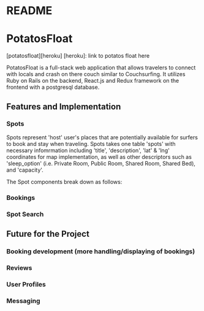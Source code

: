 # README

# PotatosFloat


[potatosfloat][heroku]
[heroku]: link to potatos float here

PotatosFloat is a full-stack web application that allows travelers to connect with locals
and crash on there couch similar to Couchsurfing. It utilizes Ruby on Rails on the backend, React.js and Redux framework on the frontend with a postgresql database.

## Features and Implementation

### Spots

Spots represent 'host' user's places that are potentially available for surfers to book and stay when traveling. Spots takes one table 'spots' with necessary infomrmation including 'title', 'description', 'lat' & 'lng' coordinates for map implementation, as well as other descriptors such as 'sleep_option' (i.e. Private Room, Public Room, Shared Room, Shared Bed), and 'capacity'.

The Spot components break down as follows:


### Bookings


### Spot Search




## Future for the Project

### Booking development (more handling/displaying of bookings)

### Reviews

### User Profiles

### Messaging
